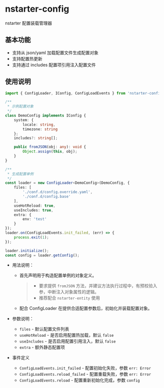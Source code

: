 # nstarter-config

nstarter 配置装载管理器


## 基本功能

* 支持从 json/yaml 加载配置文件生成配置对象
* 支持配置热更新
* 支持通过 includes 配置项引用注入配置文件

## 使用说明

```typescript
import { ConfigLoader, IConfig, ConfigLoadEvents } from 'nstarter-config';

/**
 * 示例配置对象
 */
class DemoConfig implements IConfig {
    system: {
        locale: string,
        timezone: string
    };
    includes?: string[];

    public fromJSON(obj: any): void {
        Object.assign(this, obj);
    }
}

/**
 * 生成配置单例
 */
const loader = new ConfigLoader<DemoConfig>(DemoConfig, {
    files: [
        './conf.d/config.override.yaml',
        './conf.d/config.base'
    ],
    useHotReload: true,
    useIncludes: true, 
    extra: {
        env: 'test'
    }
});
loader.on(ConfigLoadEvents.init_failed, (err) => {
    process.exit(1);
});

loader.initialize();
const config = loader.getConfig();
```

* 用法说明：
  - 首先声明用于构造配置单例的对象定义。
    > - 要求提供 `fromJSON` 方法，并建议方法执行过程中，有预校验入参，中断注入对象属性的逻辑。
    > - 推荐配合 `nstarter-entity` 使用
  - 配合 ConfigLoader 在提供合适配置参数后，初始化并装载配置对象。

* 参数说明：
  - `files` - 默认配置文件列表
  - `useHotReload` - 是否启用配置热加载，默认 `false`
  - `useIncludes` - 是否启用配置引用注入，默认 `false`
  - `extra` - 额外静态配置项

* 事件定义
  - `ConfigLoadEvents.init_failed` - 配置初始化失败，参数 `err: Error`
  - `ConfigLoadEvents.reload_failed` - 配置重载失败，参数 `err: Error`
  - `ConfigLoadEvents.reload` - 配置重新初始化完成，参数 `config`
